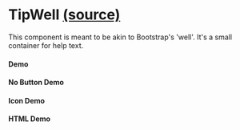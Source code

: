 TipWell [(source)](https://github.com/bullhorn/novo-elements/blob/master/projects/novo-elements/src/elements/tip-well)
===============================================================================================

This component is meant to be akin to Bootstrap's 'well'. It's a small container for help text.

#### Demo

<code-example example="basic-tip-well"></code-example>

#### No Button Demo

<code-example example="buttonless-tip-well"></code-example>

#### Icon Demo

<code-example example="icon-tip-well"></code-example>  

#### HTML Demo

<code-example example="html-tip-well"></code-example>  
